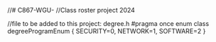 //# C867-WGU-
//Class roster project 2024 

//file to be added to this project: degree.h 
#pragma once
enum class degreeProgramEnum { SECURITY=0, NETWORK=1, SOFTWARE=2 }

